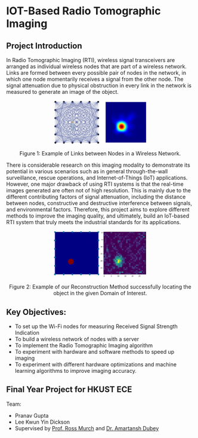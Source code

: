 # IOT-Based Radio Tomographic Imaging

## Project Introduction

In Radio Tomographic Imaging (RTI), wireless signal transceivers are arranged as individual wireless nodes that are part of a wireless network. Links are formed between every possible pair of nodes in the network, in which one node momentarily receives a signal from the other node. The signal attenuation due to physical obstruction in every link in the network is measured to generate an image of the object. 

<div align="center">
  <img width="50%" src="Misc/Figure1.png?raw=true" alt="Misc/Figure1.png"/>
  <p>Figure 1: Example of Links between Nodes in a Wireless Network.</p>
</div>

There is considerable research on this imaging modality to demonstrate its potential in various scenarios such as in general through-the-wall surveillance, rescue operations, and Internet-of-Things (IoT) applications. However, one major drawback of using RTI systems is that the real-time images generated are often not of high resolution. This is mainly due to the different contributing factors of signal attenuation, including the distance between nodes, constructive and destructive interference between signals, and environmental factors. Therefore, this project aims to explore different methods to improve the imaging quality, and ultimately, build an IoT-based RTI system that truly meets the industrial standards for its applications. 

<div align="center">
  <img width="50%" src="Misc/Figure2.png?raw=true" alt="Misc/Figure2.png"/>
  <p>Figure 2: Example of our Reconstruction Method successfully locating the object in the given Domain of Interest.</p>
</div>

## Key Objectives: 
*	To set up the Wi-Fi nodes for measuring Received Signal Strength Indication
*	To build a wireless network of nodes with a server
*	To implement the Radio Tomographic Imaging algorithm
*	To experiment with hardware and software methods to speed up imaging 
* To experiment with different hardware optimizations and machine learning algorithms to improve imaging accuracy.

## Final Year Project for HKUST ECE

Team: 
* Pranav Gupta
* Lee Kwun Yin Dickson
* Supervised by [Prof. Ross Murch](https://eermurch.home.ece.ust.hk/) and [Dr. Amartansh Dubey](https://ece.hkust.edu.hk/eedubey)

